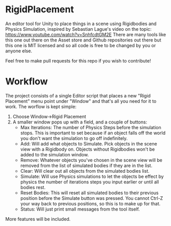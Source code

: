 # RigidPlacement
An editor tool for Unity to place things in a scene using Rigidbodies and Physics Simulation, inspired by Sebastian Lague's video on the topic: https://www.youtube.com/watch?v=SnhfcdtGM2E
There are many tools like this one out there on the Asset store and Github repositories out there but this one is MIT licensed and so all code is free to be changed by you or anyone else.

Feel free to make pull requests for this repo if you wish to contribute!

# Workflow
The project consists of a single Editor script that places a new "Rigid Placement" menu point under "Window" and that's all you need for it to work.
The worflow is kept simple:
1. Choose Window->Rigid Placement
2. A smaller window pops up with a field, and a couple of buttons:
    * Max Iterations: The number of Physics Steps before the simulation stops. This is important to set because if an object falls off the world you don't want the simulation to go off indefinitely.
    * Add: Will add what objects to Simulate. Pick objects in the scene view with a Rigidbody on. Objects without Rigidbodies won't be added to the simulation window.
    * Remove: Whatever objects you've chosen in the scene view will be removed from the list of simulated bodies if they are in the list.
    * Clear: Will clear out all objects from the simulated bodies list.
    * Simulate: Will use Physics simulations to let the objects be effect by physics the number of iterations steps you input earlier or until all bodies rest.
    * Reset Bodies: This will reset all simulated bodies to their previous position before the Simulate button was pressed. You cannot Ctrl-Z your way back to previous positions, so this is to make up for that.
    * Status: Will just print small messages from the tool itself.

More features will be included.
